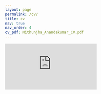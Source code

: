 ```yaml
---
layout: page
permalink: /cv/
title: cv
nav: true
nav_order: 4
cv_pdf: Mithunjha_Anandakumar_CV.pdf
---
```


<embed src="https://mithunjha.github.io/assets/pdf/Mithunjha_Anandakumar_CV.pdf">
